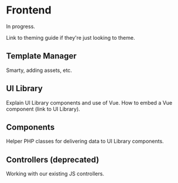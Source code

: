 # Frontend

In progress.

Link to theming guide if they're just looking to theme.

## Template Manager

Smarty, adding assets, etc.

## UI Library

Explain UI Library components and use of Vue. How to embed a Vue component (link to UI Library).

## Components

Helper PHP classes for delivering data to UI Library components.

## Controllers (deprecated)

Working with our existing JS controllers.
